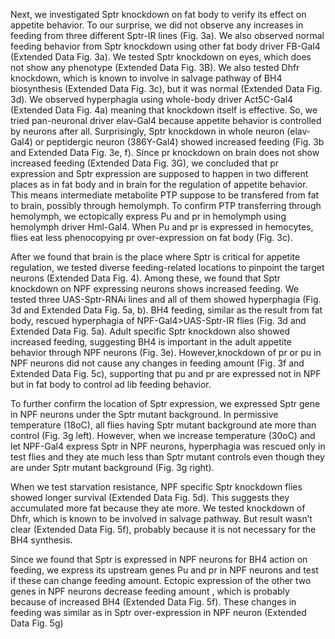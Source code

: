

Next, we investigated Sptr knockdown on fat body to verify its effect on appetite behavior. To our surprise, we did not observe any increases in feeding from three different Sptr-IR lines (Fig. 3a). We also observed normal feeding behavior from Sptr knockdown using other fat body driver FB-Gal4 (Extended Data Fig. 3a). We tested Sptr knockdown on eyes, which does not show any phenotype (Extended Data Fig. 3B). We also tested Dhfr knockdown, which is known to involve in salvage pathway of BH4 biosynthesis (Extended Data Fig. 3c), but it was normal (Extended Data Fig. 3d). We observed hyperphagia using whole-body driver Act5C-Gal4 (Extended Data Fig. 4a) meaning that knockdown itself is effective. So, we tried pan-neuronal driver elav-Gal4 because appetite behavior is controlled by neurons after all. Surprisingly, Sptr knockdown in whole neuron (elav-Gal4) or peptidergic neuron (386Y-Gal4) showed increased feeding (Fig. 3b and Extended Data Fig. 3e, f). Since pr knockdown on brain does not show increased feeding (Extended Data Fig. 3G), we concluded that pr expression and Sptr expression are supposed to happen in two different places as in fat body and in brain for the regulation of appetite behavior. This means intermediate metabolite PTP suppose to be transfered from fat to brain, possibly through hemolymph. To confirm PTP transferring through hemolymph, we ectopically express Pu and pr in hemolymph using hemolymph driver Hml-Gal4. When Pu and pr is expressed in hemocytes, flies eat less phenocopying pr over-expression on fat body (Fig. 3c).

After we found that brain is the place where Sptr is critical for appetite regulation, we tested diverse feeding-related locations to pinpoint the target neurons (Extended Data Fig. 4). Among these, we found that Sptr knockdown on NPF expressing neurons shows increased feeding. We tested three UAS-Sptr-RNAi lines and all of them showed hyperphagia (Fig. 3d and Extended Data Fig. 5a, b). BH4 feeding, similar as the result from fat body, rescued hyperphagia of NPF-Gal4>UAS-Sptr-IR flies (Fig. 3d and Extended Data Fig. 5a). Adult specific Sptr knockdown also showed increased feeding, suggesting BH4 is important in the adult appetite behavior through NPF neurons (Fig. 3e). However,knockdown of pr or pu in NPF neurons did not cause any changes in feeding amount (Fig. 3f and Extended Data Fig. 5c), supporting that pu and pr are expressed not in NPF but in fat body to control ad lib feeding behavior. 

To further confirm the location of Sptr expression, we expressed Sptr gene in NPF neurons under the Sptr mutant background.  In permissive temperature (18oC), all flies having Sptr mutant background ate more than control (Fig. 3g left). However, when we increase temperature (30oC) and let NPF-Gal4 express Sptr in NPF neurons, hyperphagia was rescued only in test flies and they ate much less than Sptr mutant controls even though they are under Sptr mutant background (Fig. 3g right). 

When we test starvation resistance, NPF specific Sptr knockdown flies showed longer survival (Extended Data Fig. 5d). This suggests they accumulated more fat because they ate more. We tested knockdown of Dhfr, which is known to be involved in salvage pathway. But result wasn’t clear (Extended Data Fig. 5f), probably because it is not necessary for the BH4 synthesis. 

Since we found that Sptr is expressed in NPF neurons for BH4 action on feeding, we express its upstream genes Pu and pr in NPF neurons and test if these can change feeding amount. Ectopic expression of the other two genes in NPF neurons decrease feeding amount , which is probably because of increased BH4 (Extended Data Fig. 5f). These changes in feeding was similar as in Sptr over-expression in NPF neuron (Extended Data Fig. 5g)
